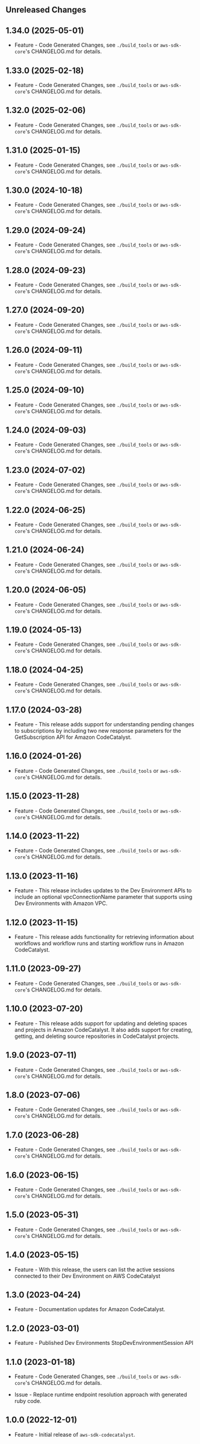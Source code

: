 Unreleased Changes
------------------

1.34.0 (2025-05-01)
------------------

* Feature - Code Generated Changes, see `./build_tools` or `aws-sdk-core`'s CHANGELOG.md for details.

1.33.0 (2025-02-18)
------------------

* Feature - Code Generated Changes, see `./build_tools` or `aws-sdk-core`'s CHANGELOG.md for details.

1.32.0 (2025-02-06)
------------------

* Feature - Code Generated Changes, see `./build_tools` or `aws-sdk-core`'s CHANGELOG.md for details.

1.31.0 (2025-01-15)
------------------

* Feature - Code Generated Changes, see `./build_tools` or `aws-sdk-core`'s CHANGELOG.md for details.

1.30.0 (2024-10-18)
------------------

* Feature - Code Generated Changes, see `./build_tools` or `aws-sdk-core`'s CHANGELOG.md for details.

1.29.0 (2024-09-24)
------------------

* Feature - Code Generated Changes, see `./build_tools` or `aws-sdk-core`'s CHANGELOG.md for details.

1.28.0 (2024-09-23)
------------------

* Feature - Code Generated Changes, see `./build_tools` or `aws-sdk-core`'s CHANGELOG.md for details.

1.27.0 (2024-09-20)
------------------

* Feature - Code Generated Changes, see `./build_tools` or `aws-sdk-core`'s CHANGELOG.md for details.

1.26.0 (2024-09-11)
------------------

* Feature - Code Generated Changes, see `./build_tools` or `aws-sdk-core`'s CHANGELOG.md for details.

1.25.0 (2024-09-10)
------------------

* Feature - Code Generated Changes, see `./build_tools` or `aws-sdk-core`'s CHANGELOG.md for details.

1.24.0 (2024-09-03)
------------------

* Feature - Code Generated Changes, see `./build_tools` or `aws-sdk-core`'s CHANGELOG.md for details.

1.23.0 (2024-07-02)
------------------

* Feature - Code Generated Changes, see `./build_tools` or `aws-sdk-core`'s CHANGELOG.md for details.

1.22.0 (2024-06-25)
------------------

* Feature - Code Generated Changes, see `./build_tools` or `aws-sdk-core`'s CHANGELOG.md for details.

1.21.0 (2024-06-24)
------------------

* Feature - Code Generated Changes, see `./build_tools` or `aws-sdk-core`'s CHANGELOG.md for details.

1.20.0 (2024-06-05)
------------------

* Feature - Code Generated Changes, see `./build_tools` or `aws-sdk-core`'s CHANGELOG.md for details.

1.19.0 (2024-05-13)
------------------

* Feature - Code Generated Changes, see `./build_tools` or `aws-sdk-core`'s CHANGELOG.md for details.

1.18.0 (2024-04-25)
------------------

* Feature - Code Generated Changes, see `./build_tools` or `aws-sdk-core`'s CHANGELOG.md for details.

1.17.0 (2024-03-28)
------------------

* Feature - This release adds support for understanding pending changes to subscriptions by including two new response parameters for the GetSubscription API for Amazon CodeCatalyst.

1.16.0 (2024-01-26)
------------------

* Feature - Code Generated Changes, see `./build_tools` or `aws-sdk-core`'s CHANGELOG.md for details.

1.15.0 (2023-11-28)
------------------

* Feature - Code Generated Changes, see `./build_tools` or `aws-sdk-core`'s CHANGELOG.md for details.

1.14.0 (2023-11-22)
------------------

* Feature - Code Generated Changes, see `./build_tools` or `aws-sdk-core`'s CHANGELOG.md for details.

1.13.0 (2023-11-16)
------------------

* Feature - This release includes updates to the Dev Environment APIs to include an optional vpcConnectionName parameter that supports using Dev Environments with Amazon VPC.

1.12.0 (2023-11-15)
------------------

* Feature - This release adds functionality for retrieving information about workflows and workflow runs and starting workflow runs in Amazon CodeCatalyst.

1.11.0 (2023-09-27)
------------------

* Feature - Code Generated Changes, see `./build_tools` or `aws-sdk-core`'s CHANGELOG.md for details.

1.10.0 (2023-07-20)
------------------

* Feature - This release adds support for updating and deleting spaces and projects in Amazon CodeCatalyst. It also adds support for creating, getting, and deleting source repositories in CodeCatalyst projects.

1.9.0 (2023-07-11)
------------------

* Feature - Code Generated Changes, see `./build_tools` or `aws-sdk-core`'s CHANGELOG.md for details.

1.8.0 (2023-07-06)
------------------

* Feature - Code Generated Changes, see `./build_tools` or `aws-sdk-core`'s CHANGELOG.md for details.

1.7.0 (2023-06-28)
------------------

* Feature - Code Generated Changes, see `./build_tools` or `aws-sdk-core`'s CHANGELOG.md for details.

1.6.0 (2023-06-15)
------------------

* Feature - Code Generated Changes, see `./build_tools` or `aws-sdk-core`'s CHANGELOG.md for details.

1.5.0 (2023-05-31)
------------------

* Feature - Code Generated Changes, see `./build_tools` or `aws-sdk-core`'s CHANGELOG.md for details.

1.4.0 (2023-05-15)
------------------

* Feature - With this release, the users can list the active sessions connected to their Dev Environment on AWS CodeCatalyst

1.3.0 (2023-04-24)
------------------

* Feature - Documentation updates for Amazon CodeCatalyst.

1.2.0 (2023-03-01)
------------------

* Feature - Published Dev Environments StopDevEnvironmentSession API

1.1.0 (2023-01-18)
------------------

* Feature - Code Generated Changes, see `./build_tools` or `aws-sdk-core`'s CHANGELOG.md for details.

* Issue - Replace runtime endpoint resolution approach with generated ruby code.

1.0.0 (2022-12-01)
------------------

* Feature - Initial release of `aws-sdk-codecatalyst`.

